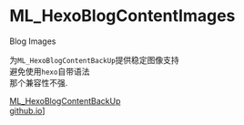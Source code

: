 # ML_HexoBlogContentImages
 Blog Images

为`ML_HexoBlogContentBackUp`提供稳定图像支持  
避免使用`hexo`自带语法  
那个兼容性不强.

[ML_HexoBlogContentBackUp][Blog_Link]  
[github.io][github.io_Link]]

[github.io_Link]:userminghaoli.github.io "我的github.io"
[Blog_Link]:https://github.com/UserMingHaoLi/ML_HexoBlogContentBackUp "博客数据本体"